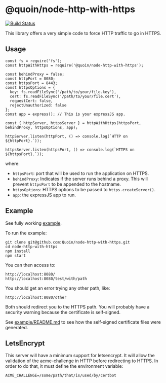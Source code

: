 # @quoin/node-http-with-https

[![Build Status](https://travis-ci.com/Quoin/node-http-with-https.svg?branch=master)](https://travis-ci.com/Quoin/node-http-with-https)

This library offers a very simple code to force HTTP traffic to go in HTTPS.

## Usage

    const fs = require('fs');
    const httpWithHttps = require('@quoin/node-http-with-https');

    const behindProxy = false;
    const httpPort = 8080;
    const httpsPort = 8443;
    const httpsOptions = {
      key: fs.readFileSync('/path/to/your/file.key'),
      cert: fs.readFileSync('/path/to/your/file.cert'),
      requestCert: false,
      rejectUnauthorized: false
    };
    const app = express(); // This is your expressJS app.

    const { httpServer, httpsServer } = httpWithHttps(httpsPort, behindProxy, httpsOptions, app);

    httpServer.listen(httpPort, () => console.log(`HTTP on ${httpPort}.`));

    httpsServer.listen(httpsPort, () => console.log(`HTTPS on ${httpsPort}.`));

where:

- `httpsPort`: port that will be used to run the application on HTTPS.
- `behindProxy`: Indicates if the server runs behind a proxy. This will prevent
  `httpsPort` to be appended to the hostname.
- `httpsOptions`: HTTPS options to be passed to `https.createServer()`.
- `app`: the expressJS app to run.


## Example

See fully working [example](./server.js).

To run the example:

    git clone git@github.com:Quoin/node-http-with-https.git
    cd node-http-with-https
    npm install
    npm start

You can then access to:

    http://localhost:8080/
    http://localhost:8080/test/with/path

You should get an error trying any other path, like:

    http://localhost:8080/other

Both should redirect you to the HTTPS path. You will probably have a security
warning because the certificate is self-signed.

See [example/README.md](example/README.md) to see how the self-signed
certificate files were generated.


## LetsEncrypt

This server will have a minimum support for letsencrypt. It will allow the
validation of the acme-challenge in HTTP before redirecting to HTTPS. In order
to do that, it must define the environment variable:

    ACME_CHALLENGE=/some/path/that/is/used/by/certbot
